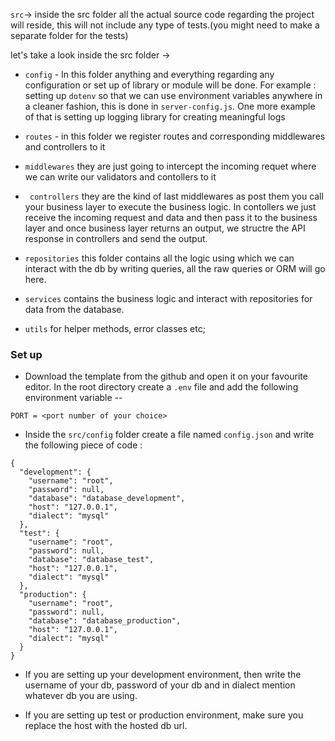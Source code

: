 `src`-> inside the src folder all the actual source code regarding the project will reside, this will not include any type of tests.(you might need to make a separate folder for the tests)

let's take a look inside the src folder ->

- `config` - In this folder anything and everything regarding any configuration or set up of library or module will be done. For example : setting up `dotenv` so that we can use environment variables anywhere in a cleaner fashion, this is done in `server-config.js`. One more example of that is setting up logging library for creating meaningful logs

- `routes` - in this folder we register routes and corresponding middlewares and controllers to it

- `middlewares` they are just going to intercept the incoming requet where we can write our validators and contollers to it

- ` controllers` they are the kind of last middlewares as post them you call your business layer to execute the business logic. In contollers we just receive the incoming request and data and then pass it to the business layer and once business layer returns an output, we structre the API response in controllers and send the output.

- `repositories` this folder contains all the logic using which we can interact with the db by writing queries, all the raw queries or ORM will go here.

- `services` contains the business logic and interact with repositories for data from the database. 

- `utils` for helper methods, error classes etc;

### Set up

- Download the template from the github and open it on your favourite editor.
In the root directory create a `.env` file and add the following environment variable --
```
PORT = <port number of your choice>
```

- Inside the `src/config` folder create a file named `config.json` and write the following piece of code :
```
{
  "development": {
    "username": "root",
    "password": null,
    "database": "database_development",
    "host": "127.0.0.1",
    "dialect": "mysql"
  },
  "test": {
    "username": "root",
    "password": null,
    "database": "database_test",
    "host": "127.0.0.1",
    "dialect": "mysql"
  },
  "production": {
    "username": "root",
    "password": null,
    "database": "database_production",
    "host": "127.0.0.1",
    "dialect": "mysql"
  }
}
```
- If you are setting up your development environment, then write the username of your db, password of your db and in dialect mention whatever db you are using.

- If you are setting up test or production environment, make sure you replace the host with the hosted db url.